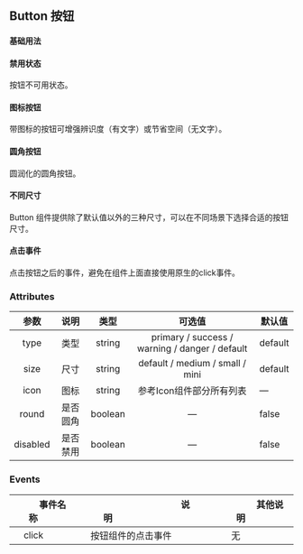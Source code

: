 ## Button 按钮
#### 基础用法

<base-code>

<template slot="display">

<button-exam1></button-exam1>

</template>

<template>

```vue
<de-button>默认按钮</de-button>
<de-button type="warning">warning按钮</de-button>
<de-button type="danger">danger按钮</de-button>
<de-button type="primary">primary按钮</de-button>
<de-button type="success">success按钮</de-button>
```

</template>

</base-code>




#### 禁用状态

按钮不可用状态。

<base-code>

<template slot="display">

<button-exam2></button-exam2>

</template>

<template>

```vue
<de-button disabled>默认按钮</de-button>
<de-button disabled type="warning">warning按钮</de-button>
<de-button disabled type="danger">danger按钮</de-button>
<de-button disabled type="primary">primary按钮</de-button>
<de-button disabled type="success">success按钮</de-button>
```

</template>

</base-code>




#### 图标按钮

 带图标的按钮可增强辨识度（有文字）或节省空间（无文字）。 
 
 <base-code>
 
 <template slot="display">
 
 <button-exam3></button-exam3>
 
 </template>
 
 <template>
 
 ```vue
 <de-button icon="loading">默认</de-button>
 <de-button type="primary" icon="info"></de-button>
 <de-button type="warning" icon="star">警告</de-button>
 <de-button type="danger" icon="bell">危险</de-button>
 <de-button type="success" icon="success">成功</de-button>
 ```
 
 </template>
 
 </base-code>







#### 圆角按钮

圆润化的圆角按钮。

<base-code>

<template slot="display">

<button-exam4></button-exam4>

</template>

<template>

```vue
<de-button round>默认圆角</de-button>
<de-button type="warning" round>警告圆角</de-button>
<de-button type="danger" round>危险圆角</de-button>
<de-button type="primary" round>默认圆角</de-button>
<de-button type="success" round>成功圆角</de-button>
```

</template>

</base-code>







#### 不同尺寸

 Button 组件提供除了默认值以外的三种尺寸，可以在不同场景下选择合适的按钮尺寸。
  
<base-code>
  <template slot="display">
  
  <button-exam5></button-exam5>
  
  </template>
  
  <template>
  
  
  ```vue
  <de-button type="primary" round>默认按钮</de-button>
  <de-button type="primary" size="medium" round>中型按钮</de-button>
  <de-button type="primary" size="small" round>小型按钮</de-button>
  <de-button type="primary" size="mini" round>超小按钮</de-button>
  ```
  
  </template>
</base-code>




#### 点击事件

点击按钮之后的事件，避免在组件上面直接使用原生的click事件。

<base-code>

<template slot="display">

<button-exam6></button-exam6>

</template>

<template>

```vue
<de-button type="primary" @click="handleClick">默认按钮</de-button>
```

</template>


</base-code>




### Attributes

| 参数                         | 说明 | 类型   | 可选值                                         | 默认值  |
| :--------------------------: | :--: | :----: | :--------------------------------------------: | ------- |
|type | 类型 | string | primary / success / warning / danger / default | default |
| size | 尺寸 | string | default / medium / small / mini | default |
| icon | 图标 | string | 参考Icon组件部分所有列表 | — |
| round | 是否圆角 | boolean | — | false |
| disabled | 是否禁用 | boolean | — | false |

### Events

| &nbsp;&nbsp;&nbsp;&nbsp;&nbsp;&nbsp;&nbsp;&nbsp;事件名称&nbsp;&nbsp;&nbsp;&nbsp;&nbsp;&nbsp;&nbsp;&nbsp; | &nbsp;&nbsp;&nbsp;&nbsp;&nbsp;&nbsp;&nbsp;&nbsp;&nbsp;&nbsp;&nbsp;&nbsp;&nbsp;&nbsp;&nbsp;&nbsp;&nbsp;&nbsp;&nbsp;&nbsp;&nbsp;&nbsp;&nbsp;&nbsp;&nbsp;&nbsp;&nbsp;&nbsp;&nbsp;&nbsp;&nbsp;&nbsp;说明&nbsp;&nbsp;&nbsp;&nbsp;&nbsp;&nbsp;&nbsp;&nbsp;&nbsp;&nbsp;&nbsp;&nbsp;&nbsp;&nbsp;&nbsp;&nbsp;&nbsp;&nbsp;&nbsp;&nbsp;&nbsp;&nbsp;&nbsp;&nbsp;&nbsp;&nbsp;&nbsp;&nbsp;&nbsp;&nbsp;&nbsp;&nbsp;           | &nbsp;&nbsp;&nbsp;&nbsp;&nbsp;&nbsp;&nbsp;&nbsp;&nbsp;&nbsp;&nbsp;&nbsp;其他说明&nbsp;&nbsp;&nbsp;&nbsp;&nbsp;&nbsp;&nbsp;&nbsp;&nbsp;&nbsp;&nbsp;&nbsp; |
| -------- | -------------- | -------- |
| &nbsp;&nbsp;&nbsp;&nbsp;click&nbsp;&nbsp;&nbsp;&nbsp;    | &nbsp;&nbsp;&nbsp;&nbsp;按钮组件的点击事件&nbsp;&nbsp;&nbsp;&nbsp; | &nbsp;&nbsp;&nbsp;&nbsp;无&nbsp;&nbsp;&nbsp;&nbsp;       |
